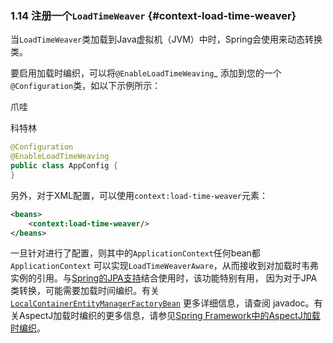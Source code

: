 ### 1.14 注册一个`LoadTimeWeaver` {#context-load-time-weaver}


当`LoadTimeWeaver`类加载到Java虚拟机（JVM）中时，Spring会使用来动态转换类。

要启用加载时编织，可以将`@EnableLoadTimeWeaving`_ 添加到您的一个 `@Configuration`类，如以下示例所示：

爪哇

科特林

```java
@Configuration
@EnableLoadTimeWeaving
public class AppConfig {
}
```

另外，对于XML配置，可以使用`context:load-time-weaver`元素：

```xml
<beans>
    <context:load-time-weaver/>
</beans>
```

一旦针对进行了配置，则其中的`ApplicationContext`任何bean都`ApplicationContext` 可以实现`LoadTimeWeaverAware`，从而接收到对加载时韦弗实例的引用。与[Spring的JPA支持](https://docs.spring.io/spring/docs/5.2.6.RELEASE/spring-framework-reference/data-access.html#orm-jpa)结合使用时，该功能特别有用， 因为对于JPA类转换，可能需要加载时间编织。有关[`LocalContainerEntityManagerFactoryBean`](https://docs.spring.io/spring-framework/docs/5.2.6.RELEASE/javadoc-api/org/springframework/orm/jpa/LocalContainerEntityManagerFactoryBean.html) 更多详细信息，请查阅 javadoc。有关AspectJ加载时编织的更多信息，请参见[Spring Framework中的AspectJ加载时编织](https://docs.spring.io/spring/docs/5.2.6.RELEASE/spring-framework-reference/core.html#aop-aj-ltw)。
